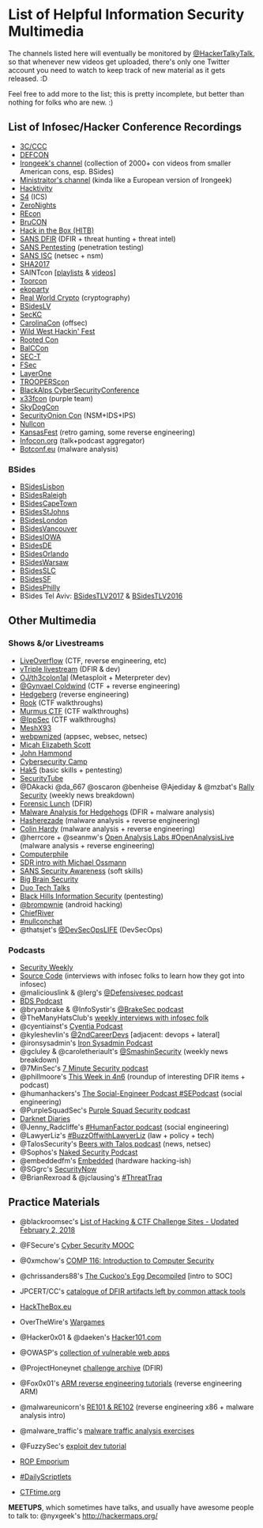 # List of Helpful Information Security Multimedia
The channels listed here will eventually be monitored by [@HackerTalkyTalk](https://twitter.com/hackertalkytalk), so that whenever new videos get uploaded, there's only one Twitter account you need to watch to keep track of new material as it gets released. :D

Feel free to add more to the list; this is pretty incomplete, but better than nothing for folks who are new. :)

## List of Infosec/Hacker Conference Recordings
  * [3C/CCC](https://media.ccc.de/)
  * [DEFCON](https://www.youtube.com/channel/UC6Om9kAkl32dWlDSNlDS9Iw)
  * [Irongeek's channel](https://www.youtube.com/user/irongeek/playlists) (collection of 2000+ con videos from smaller American cons, esp. BSides)
  * [Ministraitor's channel](https://www.youtube.com/channel/UCI6B0zYvK-7FdM0Vgh3v3Tg/playlists) (kinda like a European version of Irongeek)
  * [Hacktivity](https://www.youtube.com/user/hacktivity/playlists)
  * [S4](https://www.youtube.com/channel/UC5MdLu7ji_eyGiTfigk75lQ) (ICS)
  * [ZeroNights](https://www.youtube.com/channel/UCtQ0fPmP4fCGBkYWMxnjh6A/playlists)
  * [REcon](https://www.youtube.com/user/ekse0x/playlists)
  * [BruCON](https://www.youtube.com/user/brucontalks/playlists)
  * [Hack in the Box (HITB)](https://www.youtube.com/user/hitbsecconf/playlists)
  * [SANS DFIR](https://www.youtube.com/user/robtlee73) (DFIR + threat hunting + threat intel)
  * [SANS Pentesting](https://www.youtube.com/channel/UCP28F4uf9s2V1_SQwnJST_A) (penetration testing)
  * [SANS ISC](https://www.youtube.com/channel/UCfbOsqPmWg1H_34hTjKEW2A) (netsec + nsm)
  * [SHA2017](https://www.youtube.com/channel/UCHmPMdU0O9P_W6I1hNyvBIQ)
  * SAINTcon [[playlists](https://www.youtube.com/channel/UCMhbHwZWv_YHzGfFk4A5jDA/playlists) & [videos](https://www.youtube.com/channel/UCxJyF3XQlzOzqBFluCEVv7w/videos)]
  * [Toorcon](https://www.youtube.com/channel/UCnzjmL0xkTBYwFZD7agHGWw/playlists)
  * [ekoparty](https://www.youtube.com/channel/UCiVNwNkoMapaeyr9o6XEonA)
  * [Real World Crypto](https://www.youtube.com/channel/UCQiIRDBmp3pfTdRJ99EeDEw) (cryptography)
  * [BSidesLV](https://www.youtube.com/channel/UCpNGmljppAJbTIA5Msms1Pw)
  * [SecKC](https://www.youtube.com/channel/UChiOlx_ROnjhAnmgjrY5Eyg)
  * [CarolinaCon](https://www.youtube.com/channel/UCTY3Dpz68CyrjwRzqkE4sFw) (offsec)
  * [Wild West Hackin' Fest](https://www.youtube.com/channel/UCef0TWni8ghLcJphdmDBoxw)
  * [Rooted Con](https://www.youtube.com/channel/UCeqrsQm33UBFHb50zorReHQ)
  * [BalCCon](https://www.youtube.com/channel/UCoHypmu8rxlB5Axh5JxFZsA/playlists)
  * [SEC-T](https://www.youtube.com/user/SECTDirector/playlists)
  * [FSec](https://www.youtube.com/channel/UCkX2ZzX1rrC9e1Z0TaNYc9A)
  * [LayerOne](https://www.youtube.com/channel/UCYppsiYnhSHvwWmE2ePMxWg)
  * [TROOPERScon](https://www.youtube.com/channel/UCPY5aUREHmbDO4PtR6AYLfQ)
  * [BlackAlps CyberSecurityConference](https://www.youtube.com/channel/UCkCV_HJUkI8PsFrX4wpPX4A)
  * [x33fcon](https://www.youtube.com/playlist?list=PL7ZDZo2Xu3303oQ5iPItgS1wpLqu2-Fd4) (purple team)
  * [SkyDogCon](https://www.youtube.com/user/skydogcon/playlists)
  * [SecurityOnion Con](https://www.youtube.com/channel/UCNBFTyYCdjT5hnm7uW25vGQ) (NSM+IDS+IPS)
  * [Nullcon](https://www.youtube.com/user/nullcon/videos)
  * [KansasFest](https://www.youtube.com/user/KansasFest/videos) (retro gaming, some reverse engineering)
  * [Infocon.org](https://infocon.org/) (talk+podcast aggregator)
  * [Botconf.eu](https://www.youtube.com/user/BotConfTV/playlists) (malware analysis)

### BSides
  * [BSidesLisbon](https://www.youtube.com/channel/UC_M0dk4dvcBr_rFgi710D4Q/playlists)
  * [BSidesRaleigh](https://www.youtube.com/watch?v=EpS-ks1vf9A&list=PLTOzjw9-RQ72F83cpmN73TlTqTLmIC73M)
  * [BSidesCapeTown](https://www.youtube.com/channel/UCf3DodO2LfdbtHywUpI-nPA/playlists?shelf_id=0&sort=dd&view=1)
  * [BSidesStJohns](https://www.youtube.com/channel/UCpXX3n6x1eYDquQw6TbcNCQ)
  * [BSidesLondon](https://www.youtube.com/channel/UCXXNOelGiY_N96a2nfhcaDA/playlists)
  * [BSidesVancouver](https://www.youtube.com/playlist?list=PLWHo0G0HmBgfNDcvfGSoEUmxQeF_yAUVF)
  * [BSidesIOWA](https://www.youtube.com/channel/UC4lxFUBrMnT0MgoJ98yRM0Q/playlists)
  * [BSidesDE](https://www.youtube.com/user/BSidesDE/playlists)
  * [BSidesOrlando](https://www.youtube.com/watch?v=FmPqI1QZ7Ow&list=PLgfYOpahpSewwEz65FUHRWNpBHQ5V4FFk)
  * [BSidesWarsaw](https://www.youtube.com/channel/UCexBIw_UJOz-H1PD9I9zkGw/playlists)
  * [BSidesSLC](https://www.youtube.com/channel/UCuJ0qrx-oNq2hxrUX5IYd9A/videos)
  * [BSidesSF](https://www.youtube.com/channel/UCWemrSP6Aba171jXReCz_Qg/playlists)
  * [BSidesPhilly](https://www.youtube.com/playlist?list=PL2T7DhHqMeE_26AJJicKnFQpSyXkNQ5ok)
  * BSides Tel Aviv: [BSidesTLV2017](https://www.youtube.com/playlist?list=PLNiWLB_wsOg6ptHBKQaeAJY-A479CqjHL) & [BSidesTLV2016](https://www.youtube.com/playlist?list=PLNiWLB_wsOg4YPY6v76waeuTyWVAgo0Bx)

## Other Multimedia
### Shows &/or Livestreams
  * [LiveOverflow](https://www.youtube.com/channel/UClcE-kVhqyiHCcjYwcpfj9w/playlists) (CTF, reverse engineering, etc)
  * [vTriple livestream](https://www.twitch.tv/vtriple/videos/all) (DFIR & dev)
  * [OJ/th3colon1al](https://www.youtube.com/c/OJReeves) (Metasploit + Meterpreter dev)
  * [@Gynvael Coldwind](https://www.youtube.com/user/GynvaelEN) (CTF + reverse engineering)
  * [Hedgeberg](https://www.twitch.tv/hedgeberg/videos/all) (reverse engineering)
  * [Rook](https://www.youtube.com/channel/UCMACXuWd2w6_IEGog744UaA/videos) (CTF walkthroughs)
  * [Murmus CTF](https://www.youtube.com/channel/UCUB9vOGEUpw7IKJRoR4PK-A) (CTF walkthroughs)
  * [@IppSec](https://www.youtube.com/channel/UCa6eh7gCkpPo5XXUDfygQQA) (CTF walkthroughs)
  * [MeshX93](https://www.youtube.com/user/MeshX93)
  * [webpwnized](https://www.youtube.com/user/webpwnized) (appsec, websec, netsec)
  * [Micah Elizabeth Scott](https://www.youtube.com/user/micahjd)
  * [John Hammond](https://www.youtube.com/user/RootOfTheNull)
  * [Cybersecurity Camp](https://www.youtube.com/channel/UCCm0tSE3YMifM93QjqsWRJA/playlists)
  * [Hak5](https://www.youtube.com/user/Hak5Darren/playlists) (basic skills + pentesting)
  * [SecurityTube](https://www.youtube.com/user/TheSecurityTube/videos)
  * @DAkacki @da_667 @oscaron @benheise @Ajediday & @mzbat's [Rally Security](https://rallysecurity.com/) (weekly news breakdown)
  * [Forensic Lunch](https://www.youtube.com/user/LearnForensics) (DFIR)
  * [Malware Analysis for Hedgehogs](https://www.youtube.com/channel/UCVFXrUwuWxNlm6UNZtBLJ-A) (DFIR + malware analysis)
  * [Hasherezade](https://www.youtube.com/channel/UCNWVswPNgn5kutPNa5sprkg/video) (malware analysis + reverse engineering)
  * [Colin Hardy](https://www.youtube.com/channel/UCND1KVdVt8A580SjdaS4cZg/videos) (malware analysis + reverse engineering)
  * @herrcore + @seanmw's [Open Analysis Labs #OpenAnalysisLive](https://www.youtube.com/channel/UC--DwaiMV-jtO-6EvmKOnqg/videos) (malware analysis + reverse engineering)
  * [Computerphile](https://www.youtube.com/channel/UC9-y-6csu5WGm29I7JiwpnA)
  * [SDR intro with Michael Ossmann](https://www.youtube.com/playlist?list=PLVQhg1UYyzxUcv-bZnxOOA6pkoAB021d9)
  * [SANS Security Awareness](https://www.youtube.com/channel/UCS9bnBE8KUcTUDqUZ7PKMgw) (soft skills)
  * [Big Brain Security](https://www.youtube.com/channel/UCAPQk1fH2A4pzYjwTCt5-dw/videos)
  * [Duo Tech Talks](https://www.youtube.com/watch?v=ynbD-U6KXLk&list=PLb_2WL99k5kE39uvcu7kE1simsWdIH3dp)
  * [Black Hills Information Security](https://www.youtube.com/channel/UCJ2U9Dq9NckqHMbcUupgF0A/videos) (pentesting)
  * [@brompwnie](https://www.youtube.com/channel/UCqCZRfUpl2azw8ZfvCiOIKA/videos) (android hacking)
  * [ChiefRiver](https://www.youtube.com/channel/UClBQQRzLNKt9XSMe_GrVMEQ/videos)
  * [#nullconchat](https://twitter.com/hashtag/nullconchat?src=hash)
  * @thatsjet's [@DevSecOpsLIFE](https://www.youtube.com/channel/UCZl_YoLSrB-kwiDHNbq345A) (DevSecOps)
 

 
### Podcasts
  * [Security Weekly](https://www.youtube.com/user/SecurityWeeklyTV)
  * [Source Code](http://chrissanders.org/2017/03/introducing-source-code-podcast/) (interviews with infosec folks to learn how they got into infosec)
  * @maliciouslink & @lerg's [@Defensivesec podcast](http://www.defensivesecurity.org/listen)
  * [BDS Podcast](https://www.youtube.com/channel/UCZFjAqFb4A60M1TMa0t1KXw/videos)
  * @bryanbrake & @InfoSystir's [@BrakeSec podcast](http://www.brakeingsecurity.com/)
  * @TheManyHatsClub's [weekly interviews with infosec folk](https://twitter.com/TheManyHatsClub)
  * @cyentiainst's [Cyentia Podcast](https://www.cyentia.com/podcast/)
  * @kyleshevlin's [@2ndCareerDevs](https://secondcareerdevs.com/about) [adjacent: devops + lateral]
  * @ironsysadmin's [Iron Sysadmin Podcast](https://www.youtube.com/channel/UCsLgL5c-US8XWPuXHHszNzA/videos)
  * @gcluley & @caroletheriault's [@SmashinSecurity](https://www.smashingsecurity.com/) (weekly news breakdown)
  * @7MinSec's [7 Minute Security podcast](https://7ms.us/)
  * @phillmoore's [This Week in 4n6](https://thisweekin4n6.com/) (roundup of interesting DFIR items + podcast)
  * @humanhackers's [The Social-Engineer Podcast #SEPodcast](https://www.social-engineer.org/category/podcast/) (social engineering)
  * @PurpleSquadSec's [Purple Squad Security podcast](https://purplesquadsec.com/)
  * [Darknet Diaries](https://darknetdiaries.com/)
  * @Jenny_Radcliffe's [#HumanFactor podcast](http://jennyradcliffe.com/the-deception-chronicles/) (social engineering)
  * @LawyerLiz's [#BuzzOffwithLawyerLiz](https://twitter.com/hashtag/BuzzOffwithLawyerLiz?src=hash) (law + policy + tech)
  * @TalosSecurity's [Beers with Talos podcast](https://www.talosintelligence.com/podcasts) (news, netsec)
  * @Sophos's [Naked Security Podcast](https://www.sophos.com/en-us/company/podcasts.aspx)
  * @embeddedfm's [Embedded](https://www.embedded.fm) (hardware hacking-ish)
  * @SGgrc's [SecurityNow](https://twit.tv/shows/security-now)
  * @BrianRexroad & @jclausing's [#ThreatTraq](https://itunes.apple.com/us/podcast/at-t-threattraq-security-for-security-pros/id443512410?mt=2)



## Practice Materials 
  * @blackroomsec's [List of Hacking & CTF Challenge Sites - Updated February 2, 2018](http://www.blackroomsec.com/wp-content/uploads/List-of-Hacking-Sites.pdf)
  * @FSecure's [Cyber Security MOOC](https://cybersecuritybase.github.io/)
  * @0xmchow's [COMP 116: Introduction to Computer Security](https://github.com/tuftsdev/DefenseAgainstTheDarkArts/)
  * @chrissanders88's [The Cuckoo's Egg Decompiled](http://chrissanders.org/cuckoosegg/) [intro to SOC]
  * JPCERT/CC's [catalogue of DFIR artifacts left by common attack tools](https://jpcertcc.github.io/ToolAnalysisResultSheet/)
  * [HackTheBox.eu](https://www.hackthebox.eu/)
  * OverTheWire's [Wargames](http://overthewire.org/wargames/)
  * @Hacker0x01 & @daeken's [Hacker101.com](https://www.hacker101.com/)
  * @OWASP's [collection of vulnerable web apps](https://github.com/OWASP/OWASP-VWAD)
  * @ProjectHoneynet [challenge archive](https://www.honeynet.org/challenges) (DFIR)
  * @Fox0x01's [ARM reverse engineering tutorials](https://azeria-labs.com/) (reverse engineering ARM)
  * @malwareunicorn's [RE101 & RE102](https://securedorg.github.io/) (reverse engineering x86 + malware analysis intro)
  * @malware_traffic's [malware traffic analysis exercises](https://malware-traffic-analysis.net/)
  * @FuzzySec's [exploit dev  tutorial](https://www.fuzzysecurity.com/tutorials.html)
  * [ROP Emporium](https://ropemporium.com/)
  * [#DailyScriptlets](https://twitter.com/search?q=%23DailyScriptlet&src=typd)

  * [CTFtime.org](https://ctftime.org/)

**MEETUPS**, which sometimes have talks, and usually have awesome people to talk to: @nyxgeek's http://hackermaps.org/
